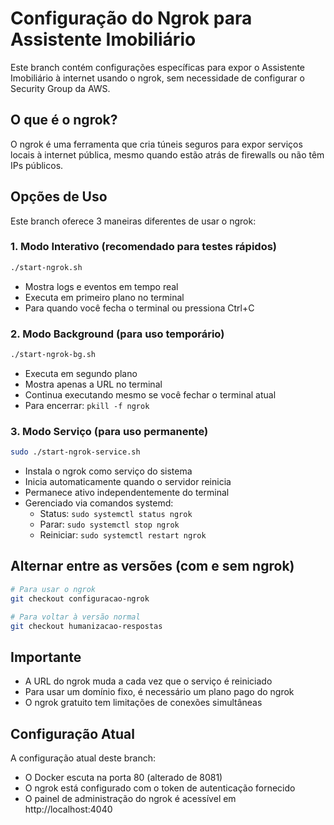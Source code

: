 # Configuração do Ngrok para Assistente Imobiliário

Este branch contém configurações específicas para expor o Assistente Imobiliário à internet usando o ngrok, sem necessidade de configurar o Security Group da AWS.

## O que é o ngrok?

O ngrok é uma ferramenta que cria túneis seguros para expor serviços locais à internet pública, mesmo quando estão atrás de firewalls ou não têm IPs públicos.

## Opções de Uso

Este branch oferece 3 maneiras diferentes de usar o ngrok:

### 1. Modo Interativo (recomendado para testes rápidos)

```bash
./start-ngrok.sh
```

- Mostra logs e eventos em tempo real
- Executa em primeiro plano no terminal
- Para quando você fecha o terminal ou pressiona Ctrl+C

### 2. Modo Background (para uso temporário)

```bash
./start-ngrok-bg.sh
```

- Executa em segundo plano
- Mostra apenas a URL no terminal
- Continua executando mesmo se você fechar o terminal atual
- Para encerrar: `pkill -f ngrok`

### 3. Modo Serviço (para uso permanente)

```bash
sudo ./start-ngrok-service.sh
```

- Instala o ngrok como serviço do sistema
- Inicia automaticamente quando o servidor reinicia
- Permanece ativo independentemente do terminal
- Gerenciado via comandos systemd:
  - Status: `sudo systemctl status ngrok`
  - Parar: `sudo systemctl stop ngrok`
  - Reiniciar: `sudo systemctl restart ngrok`

## Alternar entre as versões (com e sem ngrok)

```bash
# Para usar o ngrok
git checkout configuracao-ngrok

# Para voltar à versão normal
git checkout humanizacao-respostas
```

## Importante

- A URL do ngrok muda a cada vez que o serviço é reiniciado
- Para usar um domínio fixo, é necessário um plano pago do ngrok
- O ngrok gratuito tem limitações de conexões simultâneas

## Configuração Atual

A configuração atual deste branch:
- O Docker escuta na porta 80 (alterado de 8081)
- O ngrok está configurado com o token de autenticação fornecido
- O painel de administração do ngrok é acessível em http://localhost:4040 